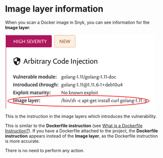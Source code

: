 # Image layer information

When you scan a Docker image in Snyk, you can see information for the **Image layer**:

![](../../.gitbook/assets/screenshot_2021-02-12_at_15.55.03.png)

This is the instruction in the image layers which introduces the vulnerability.

This is similar to the **Dockerfile instruction** \(see [What is a Dockerfile Instruction?](https://support.snyk.io/hc/en-us/articles/360006726997-What-is-a-Dockerfile-Instruction-)\). If you have a Dockerfile attached to the project, the **Dockerfile instruction** appears instead of the **Image layer**, as the Dockerfile instruction is more accurate.

There is no need to perform any action.

